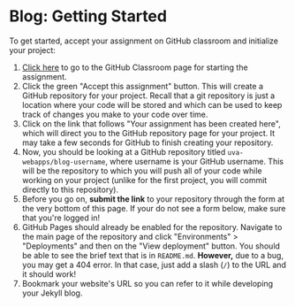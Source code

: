 # Blog: Getting Started

To get started, accept your assignment on GitHub classroom and initialize your project:

1. [Click here](https://classroom.github.com/a/6Zf8e6MY) to go to the GitHub Classroom page for starting the assignment.
2. Click the green "Accept this assignment" button. This will create a GitHub repository for your project. Recall that a git repository is just a location where your code will be stored and which can be used to keep track of changes you make to your code over time.
3. Click on the link that follows "Your assignment has been created here", which will direct you to the GitHub repository page for your project. It may take a few seconds for GitHub to finish creating your repository.
4. Now, you should be looking at a GitHub repository titled `uva-webapps/blog-username`, where username is your GitHub username. This will be the repository to which you will push all of your code while working on your project (unlike for the first project, you will commit directly to this repository).
5. Before you go on, **submit the link** to your repository through the form at the very bottom of this page. If your do not see a form below, make sure that you're logged in!
6. GitHub Pages should already be enabled for the repository. Navigate to the main page of the repository and click "Environments" > "Deployments" and then on the "View deployment" button. You should be able to see the brief text that is in `README.md`. **However,** due to a bug, you may get a 404 error. In that case, just add a slash (`/`) to the URL and it should work!
7. Bookmark your website's URL so you can refer to it while developing your Jekyll blog.
